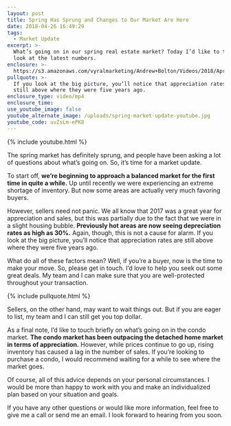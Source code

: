 ```yaml
---
layout: post
title: Spring Has Sprung and Changes to Our Market Are Here
date: 2018-04-26 16:49:29
tags:
  - Market Update
excerpt: >-
  What’s going on in our spring real estate market? Today I’d like to take a
  look at the latest numbers.
enclosure: >-
  https://s3.amazonaws.com/vyralmarketing/Andrew+Bolton/Videos/2018/April/Newmarket+Real+Estate+Agent-+Spring+Has+Sprung+and+Changes+to+Our+Market+Are+Here.mp4
pullquote: >-
  If you look at the big picture, you’ll notice that appreciation rates are
  still above where they were five years ago.
enclosure_type: video/mp4
enclosure_time:
use_youtube_image: false
youtube_alternate_image: /uploads/spring-market-update-youtube.jpg
youtube_code: uvZsLm-ePK8
---
```


{% include youtube.html %}

The spring market has definitely sprung, and people have been asking a lot of questions about what’s going on. So, it’s time for a market update.

To start off, **we’re beginning to approach a balanced market for the first time in quite a while.** Up until recently we were experiencing an extreme shortage of inventory. But now some areas are actually very much favoring buyers.

However, sellers need not panic. We all know that 2017 was a great year for appreciation and sales, but this was partially due to the fact that we were in a slight housing bubble. **Previously hot areas are now seeing depreciation rates as high as 30%.** Again, though, this is not a cause for alarm. If you look at the big picture, you’ll notice that appreciation rates are still above where they were five years ago.

What do all of these factors mean? Well, if you’re a buyer, now is the time to make your move. So, please get in touch. I’d love to help you seek out some great deals. My team and I can make sure that you are well-protected throughout your transaction.

{% include pullquote.html %}

Sellers, on the other hand, may want to wait things out. But if you are eager to list, my team and I can still get you top dollar.

As a final note, I’d like to touch briefly on what’s going on in the condo market. **The condo market has been outpacing the detached home market in terms of appreciation.** However, while prices continue to go up, rising inventory has caused a lag in the number of sales. If you’re looking to purchase a condo, I would recommend waiting for a while to see where the market goes.

Of course, all of this advice depends on your personal circumstances. I would be more than happy to work with you and make an individualized plan based on your situation and goals.

If you have any other questions or would like more information, feel free to give me a call or send me an email. I look forward to hearing from you soon.
